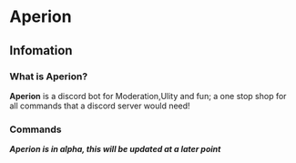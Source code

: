 # Aperion

## Infomation

### What is Aperion?
**Aperion** is a discord bot for Moderation,Ulity and fun; a one stop shop for all commands that a discord server would need!

### Commands
__***Aperion is in alpha, this will be updated at a later point***__

